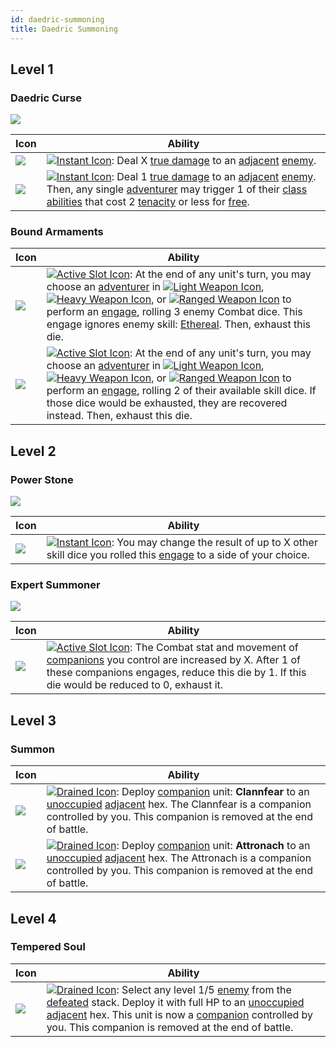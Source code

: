 ```yaml
---
id: daedric-summoning
title: Daedric Summoning
---
```


## Level 1

### Daedric Curse

<img src="/icons/skills/daedric-summoning/daedric-curse-all-results.png" className="skill-icon" />

| Icon                                                                                     | Ability                                                                                                                                                                                                                                                                                                                                                                                                                                                               |
| ---------------------------------------------------------------------------------------- | --------------------------------------------------------------------------------------------------------------------------------------------------------------------------------------------------------------------------------------------------------------------------------------------------------------------------------------------------------------------------------------------------------------------------------------------------------------------- |
| <img src="/icons/skills/daedric-summoning/daedric-curse-1.png" className="skill-icon" /> | [<img src="/icons/instant.svg" alt="Instant Icon" className="icon-svg" />](/docs/glossary/instant): Deal X [true damage](/docs/glossary/true-damage) to an [adjacent](/docs/glossary/adjacent) [enemy](/docs/glossary/enemy).                                                                                                                                                                                                                                         |
| <img src="/icons/skills/daedric-summoning/daedric-curse-2.png" className="skill-icon" /> | [<img src="/icons/instant.svg" alt="Instant Icon" className="icon-svg" />](/docs/glossary/instant): Deal 1 [true damage](/docs/glossary/true-damage) to an [adjacent](/docs/glossary/adjacent) [enemy](/docs/glossary/enemy). Then, any single [adventurer](/docs/glossary/adventurer) may trigger 1 of their [class abilities](/docs/battles/adventurer-turn/class-ability) that cost 2 [tenacity](/docs/glossary/tenacity) or less for [free](/docs/glossary/free). |

### Bound Armaments

| Icon                                                                                       | Ability                                                                                                                                                                                                                                                                                                                                                                                                                                                                                                                                                                                                                                                                                                                                                                                                            |
| ------------------------------------------------------------------------------------------ | ------------------------------------------------------------------------------------------------------------------------------------------------------------------------------------------------------------------------------------------------------------------------------------------------------------------------------------------------------------------------------------------------------------------------------------------------------------------------------------------------------------------------------------------------------------------------------------------------------------------------------------------------------------------------------------------------------------------------------------------------------------------------------------------------------------------ |
| <img src="/icons/skills/daedric-summoning/bound-armaments-1.png" className="skill-icon" /> | [<img src="/icons/active-slot.svg" alt="Active Slot Icon" className="icon-svg" />](/docs/glossary/active-slot): At the end of any unit's turn, you may choose an [adventurer](/docs/glossary/adventurer) in [<img src="/icons/light-weapon.svg" alt="Light Weapon Icon" className="icon-svg" />](/docs/battles/battle-forms/light-weapon), [<img src="/icons/heavy-weapon.svg" alt="Heavy Weapon Icon" className="icon-svg" />](/docs/battles/battle-forms/heavy-weapon), or [<img src="/icons/ranged-weapon.svg" alt="Ranged Weapon Icon" className="icon-svg" />](/docs/battles/battle-forms/ranged-weapon) to perform an [engage](/docs/battles/adventurer-turn/engage), rolling 3 enemy Combat dice. This engage ignores enemy skill: [Ethereal](/docs/battles/enemy-skills/ethereal). Then, exhaust this die. |
| <img src="/icons/skills/daedric-summoning/bound-armaments-1.png" className="skill-icon" /> | [<img src="/icons/active-slot.svg" alt="Active Slot Icon" className="icon-svg" />](/docs/glossary/active-slot): At the end of any unit's turn, you may choose an [adventurer](/docs/glossary/adventurer) in [<img src="/icons/light-weapon.svg" alt="Light Weapon Icon" className="icon-svg" />](/docs/battles/battle-forms/light-weapon), [<img src="/icons/heavy-weapon.svg" alt="Heavy Weapon Icon" className="icon-svg" />](/docs/battles/battle-forms/heavy-weapon), or [<img src="/icons/ranged-weapon.svg" alt="Ranged Weapon Icon" className="icon-svg" />](/docs/battles/battle-forms/ranged-weapon) to perform an [engage](/docs/battles/adventurer-turn/engage), rolling 2 of their available skill dice. If those dice would be exhausted, they are recovered instead. Then, exhaust this die.         |

## Level 2

### Power Stone

<img src="/icons/skills/daedric-summoning/power-stone-all-results.png" className="skill-icon" />

| Icon                                                                                 | Ability                                                                                                                                                                                                                                            |
| ------------------------------------------------------------------------------------ | -------------------------------------------------------------------------------------------------------------------------------------------------------------------------------------------------------------------------------------------------- |
| <img src="/icons/skills/daedric-summoning/power-stone.png" className="skill-icon" /> | [<img src="/icons/instant.svg" alt="Instant Icon" className="icon-svg" />](/docs/glossary/instant): You may change the result of up to X other skill dice you rolled this [engage](/docs/battles/adventurer-turn/engage) to a side of your choice. |

### Expert Summoner

<img src="/icons/skills/daedric-summoning/expert-summoner-all-results.png" className="skill-icon" />

| Icon                                                                                     | Ability                                                                                                                                                                                                                                                                                                                          |
| ---------------------------------------------------------------------------------------- | -------------------------------------------------------------------------------------------------------------------------------------------------------------------------------------------------------------------------------------------------------------------------------------------------------------------------------- |
| <img src="/icons/skills/daedric-summoning/expert-summoner.png" className="skill-icon" /> | [<img src="/icons/active-slot.svg" alt="Active Slot Icon" className="icon-svg" />](/docs/glossary/active-slot): The Combat stat and movement of [companions](/docs/glossary/companion) you control are increased by X. After 1 of these companions engages, reduce this die by 1. If this die would be reduced to 0, exhaust it. |

## Level 3

### Summon

| Icon                                                                              | Ability                                                                                                                                                                                                                                                                                                                                                   |
| --------------------------------------------------------------------------------- | --------------------------------------------------------------------------------------------------------------------------------------------------------------------------------------------------------------------------------------------------------------------------------------------------------------------------------------------------------- |
| <img src="/icons/skills/daedric-summoning/summon-1.png" className="skill-icon" /> | [<img src="/icons/drained.svg" alt="Drained Icon" className="icon-svg" />](/docs/glossary/drained): Deploy [companion](/docs/glossary/companion) unit: **Clannfear** to an [unoccupied](/docs/glossary/occupied) [adjacent](/docs/glossary/adjacent) hex. The Clannfear is a companion controlled by you. This companion is removed at the end of battle. |
| <img src="/icons/skills/daedric-summoning/summon-2.png" className="skill-icon" /> | [<img src="/icons/drained.svg" alt="Drained Icon" className="icon-svg" />](/docs/glossary/drained): Deploy [companion](/docs/glossary/companion) unit: **Attronach** to an [unoccupied](/docs/glossary/occupied) [adjacent](/docs/glossary/adjacent) hex. The Attronach is a companion controlled by you. This companion is removed at the end of battle. |

## Level 4

### Tempered Soul

| Icon                                                                                   | Ability                                                                                                                                                                                                                                                                                                                                                                                                                                            |
| -------------------------------------------------------------------------------------- | -------------------------------------------------------------------------------------------------------------------------------------------------------------------------------------------------------------------------------------------------------------------------------------------------------------------------------------------------------------------------------------------------------------------------------------------------- |
| <img src="/icons/skills/daedric-summoning/tempered-soul.png" className="skill-icon" /> | [<img src="/icons/drained.svg" alt="Drained Icon" className="icon-svg" />](/docs/glossary/drained): Select any level 1/5 [enemy](/docs/glossary/enemy) from the [defeated](/docs/glossary/defeated) stack. Deploy it with full HP to an [unoccupied](/docs/glossary/occupied) [adjacent](/docs/glossary/adjacent) hex. This unit is now a [companion](/docs/glossary/companion) controlled by you. This companion is removed at the end of battle. |
